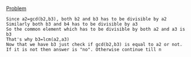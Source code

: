 <a href="https://codeforces.com/contest/1736/problem/C1">Problem</a>
```
Since a2=gcd(b2,b3), both b2 and b3 has to be divisible by a2
Similarly both b3 and b4 has to be divisible by a3
So the common element which has to be divisible by both a2 and a3 is b3
That's why b3=lcm(a2,a3)
Now that we have b3 just check if gcd(b2,b3) is equal to a2 or not. 
If it is not then answer is "no". Otherwise continue till n 

```
